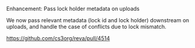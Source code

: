 Enhancement: Pass lock holder metadata on uploads

We now pass relevant metadata (lock id and lock holder) downstream
on uploads, and handle the case of conflicts due to lock mismatch.

https://github.com/cs3org/reva/pull/4514
